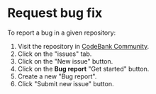# Request bug fix

To report a bug in a given repository:

1. Visit the repository in [CodeBank Community](https://github.com/CodeBank).
1. Click on the "issues" tab.
1. Click on the "New issue" button.
1. Click on the **Bug report** "Get started" button.
1. Create a new "Bug report".
1. Click "Submit new issue" button.
